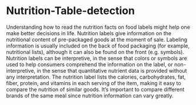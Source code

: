 # Nutrition-Table-detection

Understanding how to read the nutrition facts on food labels might help one make
better decisions in life. Nutrition labels give information on the nutritional content of
pre-packaged goods at the moment of sale. Labeling information is usually included
on the back of food packaging (for example, nutritional lists), although it can also be
found on the front (e.g. symbols). Nutrition labels can be interpretive, in the sense
that colors or symbols are used to help consumers comprehend the information on
the label, or non-interpretive, in the sense that quantitative nutrient data is provided
without any interpretation. The nutrition label lists the calories, carbohydrates, fat,
fiber, protein, and vitamins in each serving of the item, making it easy to compare
the nutrition of similar goods. It’s important to compare different brands of the same
meal since nutrition information can vary greatly.
